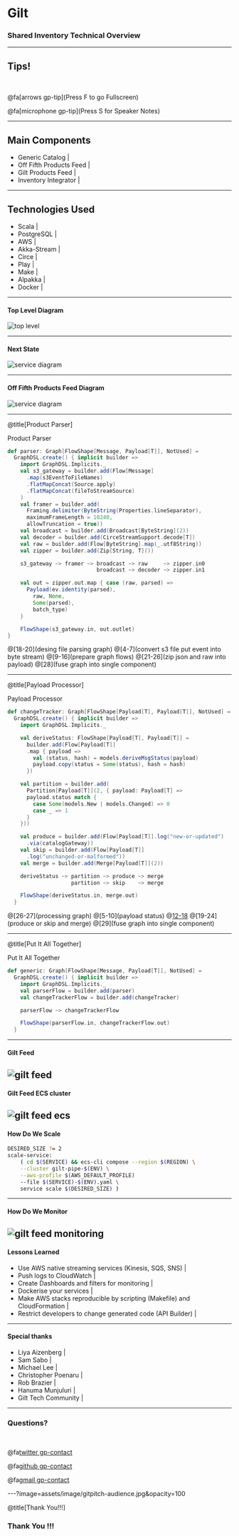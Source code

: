 # Gilt

### Shared Inventory Technical Overview

---

## Tips!

<br>

@fa[arrows gp-tip](Press F to go Fullscreen)

@fa[microphone gp-tip](Press S for Speaker Notes)

---

## Main Components

- Generic Catalog |
- Off Fifth Products Feed |
- Gilt Products Feed |
- Inventory Integrator |

---

## Technologies Used

- Scala |
- PostgreSQL |
- AWS |
- Akka-Stream |
- Circe |
- Play |
- Make |
- Alpakka |
- Docker |

---
#### Top Level Diagram
![top level](images/big_picture.png)

---
#### Next State
![service diagram](images/next_big_picture.png)

---
#### Off Fifth Products Feed Diagram

![service diagram](images/services.png)

---

@title[Product Parser]

<p><span class="slide-title">Product Parser</span></p>

```scala
def parser: Graph[FlowShape[Message, Payload[T]], NotUsed] =
  GraphDSL.create() { implicit builder =>
    import GraphDSL.Implicits._
    val s3_gateway = builder.add(Flow[Message]
      .map(s3EventToFileNames)
      .flatMapConcat(Source.apply)
      .flatMapConcat(fileToStreamSource)
    )
    val framer = builder.add(
      Framing.delimiter(ByteString(Properties.lineSeparator),
      maximumFrameLength = 10240,
      allowTruncation = true))
    val broadcast = builder.add(Broadcast[ByteString](2))
    val decoder = builder.add(CirceStreamSupport.decode[T])
    val raw = builder.add(Flow[ByteString].map(_.utf8String))
    val zipper = builder.add(Zip[String, T]())

    s3_gateway ~> framer ~> broadcast ~> raw     ~> zipper.in0
                            broadcast ~> decoder ~> zipper.in1

    val out = zipper.out.map { case (raw, parsed) =>
      Payload(ev.identity(parsed),
        raw, None,
        Some(parsed),
        batch_type)
    }

    FlowShape(s3_gateway.in, out.outlet)
}
```

@[18-20](desing file parsing graph)
@[4-7](convert s3 file put event into byte stream)
@[9-16](prepare graph flows)
@[21-26](zip json and raw into payload)
@[28](fuse graph into single component)

---

@title[Payload Processor]

<p><span class="slide-title">Payload Processor</span></p>

```scala
def changeTracker: Graph[FlowShape[Payload[T], Payload[T]], NotUsed] =
  GraphDSL.create() { implicit builder =>
    import GraphDSL.Implicits._

    val deriveStatus: FlowShape[Payload[T], Payload[T]] =
      builder.add(Flow[Payload[T]]
      .map { payload =>
        val (status, hash) = models.deriveMsgStatus(payload)
        payload.copy(status = Some(status), hash = hash)
      })

    val partition = builder.add(
      Partition[Payload[T]](2, { payload: Payload[T] =>
      payload.status match {
        case Some(models.New | models.Changed) => 0
        case _ => 1
      }
    }))

    val produce = builder.add(Flow[Payload[T]].log("new-or-updated")
      .via(catalogGateway))
    val skip = builder.add(Flow[Payload[T]]
      .log("unchanged-or-malformed"))
    val merge = builder.add(Merge[Payload[T]](2))

    deriveStatus ~> partition ~> produce ~> merge
                    partition ~> skip    ~> merge

    FlowShape(deriveStatus.in, merge.out)
  }
```

@[26-27](processing graph)
@[5-10](payload status)
@[12-18](partitioning)
@[19-24](produce or skip and merge)
@[29](fuse graph into single component)

---

@title[Put It All Together]

<p><span class="slide-title">Put It All Together</span></p>

```scala
def generic: Graph[FlowShape[Message, Payload[T]], NotUsed] =
  GraphDSL.create() { implicit builder =>
    import GraphDSL.Implicits._
    val parserFlow = builder.add(parser)
    val changeTrackerFlow = builder.add(changeTracker)

    parserFlow ~> changeTrackerFlow

    FlowShape(parserFlow.in, changeTrackerFlow.out)
  }
```
---
#### Gilt Feed
![gilt feed](images/gilt_feed.png)
---

#### Gilt Feed ECS cluster
![gilt feed ecs](images/gilt_pipe_ecs.png)
---

#### How Do We Scale
```bash
DESIRED_SIZE ?= 2
scale-service:
	( cd $(SERVICE) && ecs-cli compose --region $(REGION) \
    --cluster gilt-pipe-$(ENV) \
    --aws-profile $(AWS_DEFAULT_PROFILE)
    --file $(SERVICE)-$(ENV).yaml \
    service scale $(DESIRED_SIZE) )
```
---

#### How Do We Monitor
![gilt feed monitoring](images/gilt_pipe_monitoring.png)
---

#### Lessons Learned
- Use AWS native streaming services (Kinesis, SQS, SNS) |
- Push logs to CloudWatch |
- Create Dashboards and filters for monitoring |
- Dockerise your services |
- Make AWS stacks reproducible by scripting (Makefile) and CloudFormation |
- Restrict developers to change generated code (API Builder) |

---

#### Special thanks
- Liya Aizenberg |
- Sam Sabo |
- Michael Lee |
- Christopher Poenaru |
- Rob Brazier |
- Hanuma Munjuluri |
- Gilt Tech Community |

---
### Questions?

<br>

@fa[twitter gp-contact](@semenodm)

@fa[github gp-contact](semenodm)

@fa[gmail gp-contact](dsemenov@gilt.com)

---?image=assets/image/gitpitch-audience.jpg&opacity=100

@title[Thank You!!!]

### Thank You !!!

